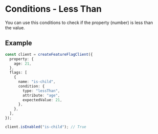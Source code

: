 # Conditions - Less Than

You can use this conditions to check if the property (number) is less than the value.

## Example

```ts
const client = createFeatureFlagClient({
  property: {
    age: 21,
  },
  flags: [
    {
      name: "is-child",
      condition: {
        type: "lessThan",
        attribute: "age",
        expectedValue: 21,
      },
    },
  ],
});

client.isEnabled("is-child"); // True
```
